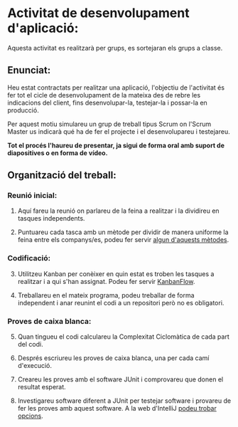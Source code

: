 # Activitat de desenvolupament d'aplicació:

Aquesta activitat es realitzarà per grups, es sortejaran els grups a classe.

## Enunciat:

Heu estat contractats per realitzar una aplicació, l'objectiu de l'activitat és fer tot el cicle de desenvolupament de la mateixa des de rebre les indicacions del client, fins desenvolupar-la, testejar-la i possar-la en producció.

Per aquest motiu simulareu un grup de treball tipus Scrum on l'Scrum Master us indicarà qué ha de fer el projecte i el desenvolupareu i testejareu.

**Tot el procés l'haureu de presentar, ja sigui de forma oral amb suport de diapositives o en forma de vídeo.**

## Organització del treball:

### Reunió inicial:

1. Aquí fareu la reunió on parlareu de la feina a realitzar i la dividireu en tasques independents.

2. Puntuareu cada tasca amb un mètode per dividir de manera uniforme la feina entre els companys/es, podeu fer servir [algun d'aquests mètodes](https://www2.deloitte.com/es/es/pages/technology/articles/tecnicas-de-estimacion-en-scrum.html).

### Codificació:

3. Utilitzeu Kanban per conèixer en quin estat es troben les tasques a realitzar i a qui s'han assignat. Podeu fer servir [KanbanFlow](https://kanbanflow.com/).

4. Treballareu en el mateix programa, podeu treballar de forma independent i anar reunint el codi a un repositori però no es obligatori.

### Proves de caixa blanca:

5. Quan tingueu el codi calculareu la Complexitat Ciclomàtica de cada part del codi.

6. Després escriureu les proves de caixa blanca, una per cada camí d'execució. 

7. Creareu les proves amb el software JUnit i comprovareu que donen el resultat esperat.

8. Investigareu software diferent a JUnit per testejar software i provareu de fer les proves amb aquest software.  A la web d'IntelliJ [podeu trobar opcions](https://www.jetbrains.com/help/idea/tests-in-ide.html).

  
